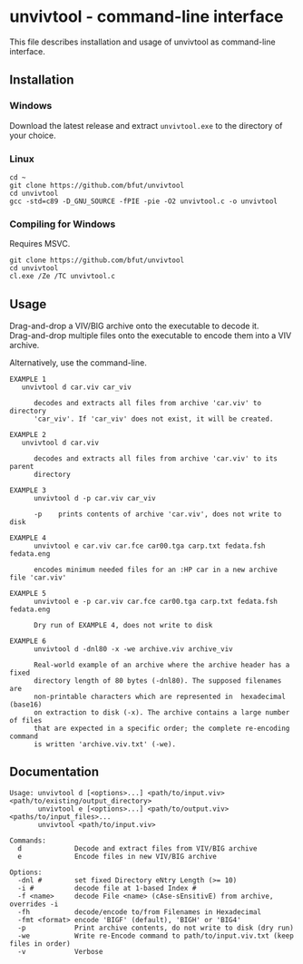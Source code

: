 # unvivtool - command-line interface
This file describes installation and usage of unvivtool as command-line interface.

## Installation
### Windows
Download the latest release and extract ```unvivtool.exe``` to the directory of your choice.

### Linux
```
cd ~
git clone https://github.com/bfut/unvivtool
cd unvivtool
gcc -std=c89 -D_GNU_SOURCE -fPIE -pie -O2 unvivtool.c -o unvivtool
```
### Compiling for Windows
Requires MSVC.
```
git clone https://github.com/bfut/unvivtool
cd unvivtool
cl.exe /Ze /TC unvivtool.c
```
## Usage
Drag-and-drop a VIV/BIG archive onto the executable to decode it.<br>
Drag-and-drop multiple files onto the executable to encode them into a VIV archive.

Alternatively, use the command-line.
```
EXAMPLE 1
   unvivtool d car.viv car_viv

      decodes and extracts all files from archive 'car.viv' to directory
      'car_viv'. If 'car_viv' does not exist, it will be created.

EXAMPLE 2
   unvivtool d car.viv

      decodes and extracts all files from archive 'car.viv' to its parent
      directory

EXAMPLE 3
      unvivtool d -p car.viv car_viv

      -p    prints contents of archive 'car.viv', does not write to disk

EXAMPLE 4
      unvivtool e car.viv car.fce car00.tga carp.txt fedata.fsh fedata.eng

      encodes minimum needed files for an :HP car in a new archive file 'car.viv'

EXAMPLE 5
      unvivtool e -p car.viv car.fce car00.tga carp.txt fedata.fsh fedata.eng

      Dry run of EXAMPLE 4, does not write to disk

EXAMPLE 6
      unvivtool d -dnl80 -x -we archive.viv archive_viv

      Real-world example of an archive where the archive header has a fixed
      directory length of 80 bytes (-dnl80). The supposed filenames are
      non-printable characters which are represented in  hexadecimal (base16)
      on extraction to disk (-x). The archive contains a large number of files
      that are expected in a specific order; the complete re-encoding command
      is written 'archive.viv.txt' (-we).
```

## Documentation
```
Usage: unvivtool d [<options>...] <path/to/input.viv> <path/to/existing/output_directory>
       unvivtool e [<options>...] <path/to/output.viv> <paths/to/input_files>...
       unvivtool <path/to/input.viv>

Commands:
  d             Decode and extract files from VIV/BIG archive
  e             Encode files in new VIV/BIG archive

Options:
  -dnl #        set fixed Directory eNtry Length (>= 10)
  -i #          decode file at 1-based Index #
  -f <name>     decode File <name> (cAse-sEnsitivE) from archive, overrides -i
  -fh           decode/encode to/from Filenames in Hexadecimal
  -fmt <format> encode 'BIGF' (default), 'BIGH' or 'BIG4'
  -p            Print archive contents, do not write to disk (dry run)
  -we           Write re-Encode command to path/to/input.viv.txt (keep files in order)
  -v            Verbose
```
